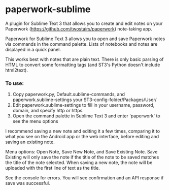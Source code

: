 # paperwork-sublime
A plugin for Sublime Text 3 that allows you to create and edit notes on your Paperwork (https://github.com/twostairs/paperwork) note-taking app.

Paperwork for Sublime Text 3 allows you to open and save Paperwork notes via commands in the command palette. Lists of notebooks and notes are displayed in a quick panel.

This works best with notes that are plain text. There is only basic parsing of HTML to convert some formatting tags (and ST3's Python doesn't include html2text).

### To use:
1. Copy paperwork.py, Default.sublime-commands, and paperwork.sublime-settings your ST3-config-folder/Packages/User/  
2. Edit paperwork.sublime-settings to fill in your username, password, domain, and specify http or https.
3. Open the command palette in Sublime Text 3 and enter 'paperwork' to see the menu options

I recommend saving a new note and editing it a few times, comparing it to what you see on the Android app or the web interface, before editing and saving an existing note.

Menu options: Open Note, Save New Note, and Save Existing Note. Save Existing will only save the note if the title of the note to be saved matches the title of the note selected. 
When saving a new note, the note will be uploaded with the first line of text as the title. 

See the console for errors. You will see confirmation and an API response if save was successful.
